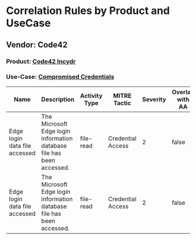 Correlation Rules by Product and UseCase
========================================
Vendor: Code42
--------------
### Product: [Code42 Incydr](../ds_code42_code42_incydr.md)
### Use-Case: [Compromised Credentials](../../../../UseCases/uc_compromised_credentials.md)

| Name    | Description    | Activity Type | MITRE Tactic      | Severity | Overlap with AA |
| ---- | ---- | ---- | ---- | -------- | ---- |
| Edge login data file accessed | The Microsoft Edge login information database file has been accessed. | file-read     | Credential Access | 2        | false    |
| Edge login data file accessed | The Microsoft Edge login information database file has been accessed. | file-read     | Credential Access | 2        | false    |
